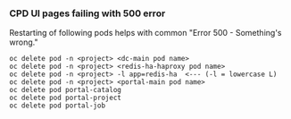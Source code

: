 ### CPD UI pages failing with 500 error

Restarting of following pods helps with common "Error 500 - Something's wrong." 
```
oc delete pod -n <project> <dc-main pod name>
oc delete pod -n <project> <redis-ha-haproxy pod name>
oc delete pod -n <project> -l app=redis-ha  <--- (-l = lowercase L)
oc delete pod -n <project> <portal-main pod name>
oc delete pod portal-catalog
oc delete pod portal-project
oc delete pod portal-job
```
